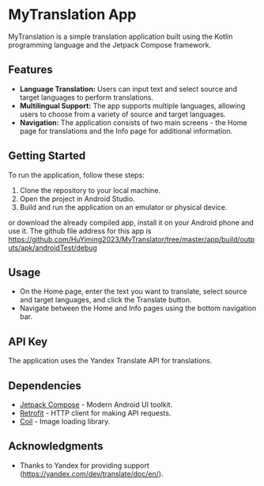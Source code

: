 # MyTranslation App

MyTranslation is a simple translation application built using the Kotlin programming language and the Jetpack Compose framework.

## Features

- **Language Translation:** Users can input text and select source and target languages to perform translations.
- **Multilingual Support:** The app supports multiple languages, allowing users to choose from a variety of source and target languages.
- **Navigation:** The application consists of two main screens - the Home page for translations and the Info page for additional information.

## Getting Started

To run the application, follow these steps:

1. Clone the repository to your local machine.
2. Open the project in Android Studio.
3. Build and run the application on an emulator or physical device.

or download the already compiled app, install it on your Android phone and use it. The github file address for this app is https://github.com/HuYiming2023/MyTranslator/tree/master/app/build/outputs/apk/androidTest/debug

## Usage

- On the Home page, enter the text you want to translate, select source and target languages, and click the Translate button.
- Navigate between the Home and Info pages using the bottom navigation bar.

## API Key

The application uses the Yandex Translate API for translations.


## Dependencies

- [Jetpack Compose](https://developer.android.com/jetpack/compose) - Modern Android UI toolkit.
- [Retrofit](https://square.github.io/retrofit/) - HTTP client for making API requests.
- [Coil](https://coil-kt.github.io/coil/) - Image loading library.


## Acknowledgments

- Thanks to Yandex for providing support (https://yandex.com/dev/translate/doc/en/).
